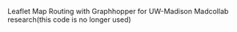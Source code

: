 Leaflet Map Routing with Graphhopper for UW-Madison Madcollab research(this code is no longer used)
